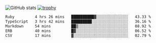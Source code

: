 ![GitHub stats](https://github-readme-stats.vercel.app/api?username=ksk001100&show_icons=true&theme=tokyonight)
[![trophy](https://github-profile-trophy.vercel.app/?username=ksk001100&theme=onedark)](https://github.com/ryo-ma/github-profile-trophy)

<!--START_SECTION:waka-->

```txt
Ruby         4 hrs 26 mins   ██████████▓░░░░░░░░░░░░░░   43.33 %
TypeScript   3 hrs 42 mins   █████████░░░░░░░░░░░░░░░░   36.16 %
Markdown     54 mins         ██▒░░░░░░░░░░░░░░░░░░░░░░   08.92 %
ERB          40 mins         █▓░░░░░░░░░░░░░░░░░░░░░░░   06.52 %
CSV          17 mins         ▓░░░░░░░░░░░░░░░░░░░░░░░░   02.79 %
```

<!--END_SECTION:waka-->
